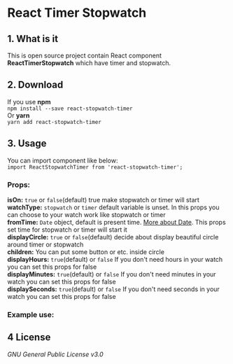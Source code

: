 # React Timer Stopwatch
## 1. What is it
This is open source project contain React component **ReactTimerStopwatch** which have timer and stopwatch.
## 2. Download
If you use **npm** <br/>
`npm install --save react-stopwatch-timer` <br/>
Or **yarn** <br/>
`yarn add react-stopwatch-timer`
## 3. Usage
You can import component like below: <br/>
`import ReactStopwatchTimer from 'react-stopwatch-timer';` <br/>
### Props:
**isOn:** `true` or `false`(default) true make stopwatch or timer will start <br/>
**watchType:** `stopwatch` or `timer` default variable is unset. In this props you can choose to your watch work like stopwatch or timer <br/>
**fromTime:** `Date` object, default is present time. [More about Date](https://www.w3schools.com/js/js_dates.asp). This props set time for stopwatch or timer will start it <br/>
**displayCircle:** `true` or `false`(default) decide about display beautiful circle around timer or stopwatch <br/>
**children:** You can put some button or etc. inside circle <br/>
**displayHours:** `true`(default) or `false` If you don't need hours in your watch you can set this props for false <br/>
**displayMinutes:** `true`(default) or `false` If you don't need minutes in your watch you can set this props for false <br/>
**displaySeconds:** `true`(default) or `false` If you don't need seconds in your watch you can set this props for false
### Example use:
## 4 License
_GNU General Public License v3.0_
